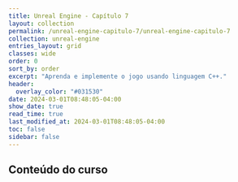 ```yaml
---
title: Unreal Engine - Capítulo 7
layout: collection
permalink: /unreal-engine-capitulo-7/unreal-engine-capitulo-7
collection: unreal-engine
entries_layout: grid
classes: wide
order: 0
sort_by: order
excerpt: "Aprenda e implemente o jogo usando linguagem C++."
header:
  overlay_color: "#031530"
date: 2024-03-01T08:48:05-04:00
show_date: true
read_time: true
last_modified_at: 2024-03-01T08:48:05-04:00
toc: false
sidebar: false
---
```


## Conteúdo do curso
